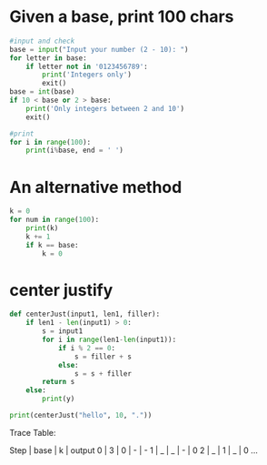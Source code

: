 # Given a base, print 100 chars
```.py
#input and check
base = input("Input your number (2 - 10): ")
for letter in base:
    if letter not in '0123456789':
        print('Integers only')
        exit()
base = int(base)
if 10 < base or 2 > base:
    print('Only integers between 2 and 10')
    exit()

#print
for i in range(100):
    print(i%base, end = ' ')
```

# An alternative method
```.py
k = 0
for num in range(100):
    print(k)
    k += 1
    if k == base:
        k = 0
```

# center justify
```.py
def centerJust(input1, len1, filler):
    if len1 - len(input1) > 0:
        s = input1
        for i in range(len1-len(input1)):
            if i % 2 == 0:
                s = filler + s
            else:
                s = s + filler
        return s
    else:
        print(y)

print(centerJust("hello", 10, "."))
```
Trace Table:

Step | base | k | output
0 | 3 | 0 | - | - 
1 | _ | _ | - | 0
2 | _ | 1 | _ | 0
...
